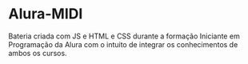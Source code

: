 # Alura-MIDI
Bateria criada com JS e HTML e CSS durante a formação Iniciante em Programação da Alura com o intuito de integrar os conhecimentos de ambos os cursos.
